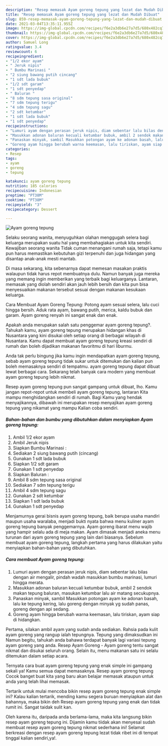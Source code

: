 ```yaml
---
description: "Resep memasak Ayam goreng tepung yang lezat dan Mudah Dibuat"
title: "Resep memasak Ayam goreng tepung yang lezat dan Mudah Dibuat"
slug: 859-resep-memasak-ayam-goreng-tepung-yang-lezat-dan-mudah-dibuat
date: 2021-03-04T13:35:11.955Z
image: https://img-global.cpcdn.com/recipes/f6e2a3db6e27a7d5/680x482cq70/ayam-goreng-tepung-foto-resep-utama.jpg
thumbnail: https://img-global.cpcdn.com/recipes/f6e2a3db6e27a7d5/680x482cq70/ayam-goreng-tepung-foto-resep-utama.jpg
cover: https://img-global.cpcdn.com/recipes/f6e2a3db6e27a7d5/680x482cq70/ayam-goreng-tepung-foto-resep-utama.jpg
author: Samuel Long
ratingvalue: 3.4
reviewcount: 6
recipeingredient:
- "1/2 ekor ayam"
- " Jeruk nipis"
- " Bumbu Marinasi "
- "2 siung bawang putih cincang"
- "1 sdt lada bubuk"
- "1/2 sdt garam"
- "1 sdt penyedap"
- " Baluran "
- "8 sdm tepung sasa original"
- "7 sdm tepung terigu"
- "4 sdm tepung sagu"
- "2 sdt ketumbar"
- "1 sdt lada bubuk"
- "1 sdt penyedap"
recipeinstructions:
- "Lumuri ayam dengan perasan jeruk nipis, diam sebentar lalu bilas dengan air mengalir, pindah wadah masukkan bumbu marinasi, lumuri hingga merata."
- "Masukkan adonan baluran kecuali ketumbar bubuk, ambil 2 sendok makan tepung baluran, masukan ketumbar lalu air matang secukupnya."
- "Panaskan minyak, sambil Masukkan potongan ayam ke adonan basah, lalu ke tepung kering, lalu goreng dengan minyak yg sudah panas, goreng dengan api sedang."
- "Goreng ayam hingga berubah warna keemasan, lalu tiriskan, ayam siap di hidangkan."
categories:
- Resep
tags:
- ayam
- goreng
- tepung

katakunci: ayam goreng tepung 
nutrition: 185 calories
recipecuisine: Indonesian
preptime: "PT38M"
cooktime: "PT38M"
recipeyield: "3"
recipecategory: Dessert

---
```



![Ayam goreng tepung](https://img-global.cpcdn.com/recipes/f6e2a3db6e27a7d5/680x482cq70/ayam-goreng-tepung-foto-resep-utama.jpg)

Selaku seorang wanita, menyuguhkan olahan menggugah selera bagi keluarga merupakan suatu hal yang membahagiakan untuk kita sendiri. Kewajiban seorang  wanita Tidak cuman menangani rumah saja, tetapi kamu pun harus memastikan kebutuhan gizi terpenuhi dan juga hidangan yang disantap anak-anak mesti mantab.

Di masa  sekarang, kita sebenarnya dapat memesan masakan praktis walaupun tidak harus repot membuatnya dulu. Namun banyak juga mereka yang memang ingin memberikan yang terbaik bagi keluarganya. Lantaran, memasak yang diolah sendiri akan jauh lebih bersih dan kita pun bisa menyesuaikan makanan tersebut sesuai dengan makanan kesukaan keluarga. 

Cara Membuat Ayam Goreng Tepung: Potong ayam sesuai selera, lalu cuci hingga bersih. Aduk rata ayam, bawang putih, merica, kaldu bubuk dan garam. Ayam goreng renyah ini sangat enak dan enak.

Apakah anda merupakan salah satu penggemar ayam goreng tepung?. Tahukah kamu, ayam goreng tepung merupakan hidangan khas di Nusantara yang kini disukai oleh setiap orang di berbagai wilayah di Nusantara. Kamu dapat membuat ayam goreng tepung kreasi sendiri di rumah dan boleh dijadikan makanan favoritmu di hari liburmu.

Anda tak perlu bingung jika kamu ingin mendapatkan ayam goreng tepung, sebab ayam goreng tepung tidak sukar untuk ditemukan dan kalian pun boleh memasaknya sendiri di tempatmu. ayam goreng tepung dapat dibuat lewat berbagai cara. Sekarang telah banyak cara modern yang membuat ayam goreng tepung lebih nikmat.

Resep ayam goreng tepung pun sangat gampang untuk dibuat, lho. Kamu jangan repot-repot untuk membeli ayam goreng tepung, lantaran Kita mampu menghidangkan sendiri di rumah. Bagi Kamu yang hendak menyajikannya, dibawah ini merupakan resep menyajikan ayam goreng tepung yang nikamat yang mampu Kalian coba sendiri.

<!--inarticleads1-->

##### Bahan-bahan dan bumbu yang dibutuhkan dalam menyiapkan Ayam goreng tepung:

1. Ambil 1/2 ekor ayam
1. Ambil  Jeruk nipis
1. Siapkan  Bumbu Marinasi :
1. Sediakan 2 siung bawang putih (cincang)
1. Gunakan 1 sdt lada bubuk
1. Siapkan 1/2 sdt garam
1. Gunakan 1 sdt penyedap
1. Siapkan  Baluran :
1. Ambil 8 sdm tepung sasa original
1. Sediakan 7 sdm tepung terigu
1. Ambil 4 sdm tepung sagu
1. Gunakan 2 sdt ketumbar
1. Siapkan 1 sdt lada bubuk
1. Gunakan 1 sdt penyedap


Menjamurnya gerai bisnis ayam goreng tepung, baik berupa usaha mandiri maupun usaha waralaba, menjadi bukti nyata bahwa menu kuliner ayam goreng tepung banyak penggemarnya. Ayam goreng ibarat menu wajib yang hampir selalu ada di meja makan. Ayam dimasak menjadi aneka menu turunan dari ayam goreng tepung yang lain dari biasanya. Sebelum membuat ayam goreng tepung, langkah pertama yang harus dilakukan yaitu menyiapkan bahan-bahan yang dibutuhkan. 

<!--inarticleads2-->

##### Cara membuat Ayam goreng tepung:

1. Lumuri ayam dengan perasan jeruk nipis, diam sebentar lalu bilas dengan air mengalir, pindah wadah masukkan bumbu marinasi, lumuri hingga merata.
1. Masukkan adonan baluran kecuali ketumbar bubuk, ambil 2 sendok makan tepung baluran, masukan ketumbar lalu air matang secukupnya.
1. Panaskan minyak, sambil Masukkan potongan ayam ke adonan basah, lalu ke tepung kering, lalu goreng dengan minyak yg sudah panas, goreng dengan api sedang.
1. Goreng ayam hingga berubah warna keemasan, lalu tiriskan, ayam siap di hidangkan.


Pertama, silakan ambil ayam yang sudah anda sediakan. Rahsia pada kulit ayam goreng yang rangup ialah tepungnya. Tepung yang dimaksudkan ini Namun begitu, tahukah anda bahawa terdapat banyak lagi variasi tepung ayam goreng yang anda. Resep Ayam Goreng - Ayam goreng tentu sangat nikmat dan disukai seluruh orang. Selain itu, menu makanan satu ini selalu ditemukan dalam setiap acara. 

Ternyata cara buat ayam goreng tepung yang enak simple ini gampang sekali ya! Kamu semua dapat memasaknya. Resep ayam goreng tepung Cocok banget buat kita yang baru akan belajar memasak ataupun untuk anda yang telah lihai memasak.

Tertarik untuk mulai mencoba bikin resep ayam goreng tepung enak simple ini? Kalau kalian tertarik, mending kamu segera buruan menyiapkan alat dan bahannya, maka bikin deh Resep ayam goreng tepung yang enak dan tidak rumit ini. Sangat taidak sulit kan. 

Oleh karena itu, daripada anda berlama-lama, maka kita langsung bikin resep ayam goreng tepung ini. Dijamin kamu tiidak akan menyesal sudah membuat resep ayam goreng tepung nikmat sederhana ini! Selamat berkreasi dengan resep ayam goreng tepung lezat tidak ribet ini di tempat tinggal kalian sendiri,ya!.

